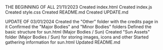 THE BEGINNING OF ALL
21/11/2023
Created index.html
Created index.js
Created style.css
Created README.md
Created UPDATE.md


UPDATE OF 03/01/2024
Created the "Other" folder with the credits page in it
Confirmed the "Major Bodies" and "Minor Bodies" folders
Defined the basic structure for sun.html (Major Bodies / Sun)
Created "Sun Assets" folder (Major Bodies / Sun) for storing images, icons and other
Started gathering information for sun.html
Updated README.md